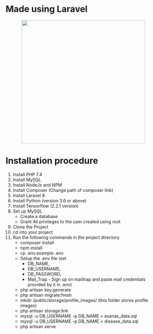 # Made using Laravel

<p align="center"><a href="https://laravel.com" target="_blank"><img src="https://raw.githubusercontent.com/laravel/art/master/logo-lockup/5%20SVG/2%20CMYK/1%20Full%20Color/laravel-logolockup-cmyk-red.svg" width="400"></a></p>

# Installation procedure

1. Install PHP 7.4
2. Install MySQL
3. Install NodeJs and NPM
4. Install Composer (Change path of composer link)
5. Install Laravel 8
6. Install Python (version 3.6 or above)
7. Install Tensorflow (2.2.1 version)
8. Set up MySQL
    - Create a database
    - Grant All privileges to the user created using root
9. Clone the Project
10. cd into your project
11. Run the following commands in the project directory
    - composer install
    - npm install
    - cp .env.example .env
    - Setup the .env file (set
        - DB_NAME,
        - DB_USERNAME,
        - DB_PASSWORD,
        - Mail_Trap - Sign up on mailtrap and paste mail credentials provided by it in .env)
    - php artisan key:generate
    - php artisan migrate:fresh
    - mkdir /public/storage/profile_images/ (this folder stores profile images)
    - php artisan storage:link
    - mysql -u DB_USERNAME -p DB_NAME < asanas_data.sql
    - mysql -u DB_USERNAME -p DB_NAME < disease_data.sql
    - php artisan serve
